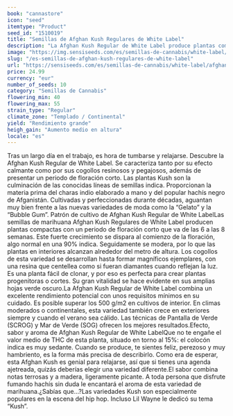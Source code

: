 ```yaml
---
book: "cannastore"
icon: "seed"
itemtype: "Product"
seed_id: "1510019"
title: "Semillas de Afghan Kush Regulares de White Label"
description: "La Afghan Kush Regular de White Label produce plantas compactas y resinosas con una genética 90% indica. El periodo de floración es corto, de 45 a 55 días."
image: "https://img.sensiseeds.com/es/semillas-de-cannabis/white-label/afghan-kush-image.png"
slug: "/es-semillas-de-afghan-kush-regulares-de-white-label"
url: "https://sensiseeds.com/es/semillas-de-cannabis/white-label/afghan-kush?a_aid=cannastore"
price: 24.99
currency: "eur"
number_of_seeds: 10
category: "Semillas de Cannabis"
flowering_min: 40
flowering_max: 55
strain_type: "Regular"
climate_zone: "Templado / Continental"
yield: "Rendimiento grande"
heigh_gain: "Aumento medio en altura"
locale: "es"
---
```

Tras un largo día en el trabajo, es hora de tumbarse y relajarse. Descubre la Afghan Kush Regular de White Label. Se caracteriza tanto por su efecto calmante como por sus cogollos resinosos y pegajosos, además de presentar un periodo de floración corto. Las plantas Kush son la culminación de las conocidas líneas de semillas indica. Proporcionan la materia prima del charas indio elaborado a mano y del popular hachís negro de Afganistán. Cultivadas y perfeccionadas durante décadas, aguantan muy bien frente a las nuevas variedades de moda como la “Gelato” y la “Bubble Gum”. Patrón de cultivo de Afghan Kush Regular de White LabelLas semillas de marihuana Afghan Kush Regulares de White Label producen plantas compactas con un periodo de floración corto que va de las 6 a las 8 semanas. Este fuerte crecimiento se dispara al comienzo de la floración, algo normal en una 90% indica. Seguidamente se modera, por lo que las plantas en interiores alcanzan alrededor del metro de altura. Los cogollos de esta variedad se desarrollan hasta formar magníficos ejemplares, con una resina que centellea como si fueran diamantes cuando reflejan la luz. Es una planta fácil de clonar, y por eso es perfecta para crear plantas progenitoras o cortes. Su gran vitalidad se hace evidente en sus amplias hojas verde oscuro.La Afghan Kush Regular de White Label combina un excelente rendimiento potencial con unos requisitos mínimos en su cuidado. Es posible superar los 500 g/m2 en cultivos de interior. En climas moderados o continentales, esta variedad también crece en exteriores siempre y cuando el verano sea cálido. Las técnicas de Pantalla de Verde (SCROG) y Mar de Verde (SOG) ofrecen los mejores resultados.Efecto, sabor y aroma de Afghan Kush Regular de White LabelQue no te engañe el valor medio de THC de esta planta, situado en torno al 15%: el colocón indica es muy sedante. Cuando se produce, te sientes feliz, perezoso y muy hambriento, es la forma más precisa de describirlo. Como era de esperar, esta Afghan Kush es genial para relajarse, así que si tienes una agenda ajetreada, quizás deberías elegir una variedad diferente.El sabor combina notas terrosas y a madera, ligeramente picante. A toda persona que disfrute fumando hachís sin duda le encantará el aroma de esta variedad de marihuana.¿Sabías que…?Las variedades Kush son especialmente populares en la escena del hip hop. Incluso Lil Wayne le dedicó su tema “Kush”.

